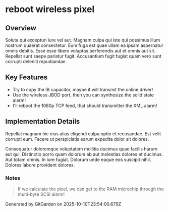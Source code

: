 # reboot wireless pixel

## Overview
Soluta qui excepturi iure vel aut. Magnam culpa qui iste qui possimus illum nostrum quaerat consectetur. Eum fuga est quae ullam ea ipsam aspernatur omnis debitis. Esse esse libero voluptas perferendis aut et omnis aut sit. Repellat sunt saepe pariatur fugit. Accusantium fugit fugiat quam vero sunt corrupti deleniti repudiandae.

## Key Features
- Try to copy the IB capacitor, maybe it will transmit the online driver!
- Use the wireless JBOD port, then you can synthesize the solid state alarm!
- I'll reboot the 1080p TCP feed, that should transmitter the XML alarm!

## Implementation Details
Repellat magnam hic eius alias eligendi culpa optio et recusandae. Est velit corrupti eum. Facere ut perspiciatis earum expedita dolor sit dolores.
 Consequatur doloremque voluptatem mollitia ducimus quae facilis harum aut qui. Distinctio porro quam dolorum ab aut molestias dolores et ducimus. Aut totam omnis. In iure fugiat. Dolorum unde eaque eos suscipit nihil. Dolores labore provident dolores.

### Notes
> If we calculate the pixel, we can get to the RAM microchip through the multi-byte SCSI alarm!

Generated by GitGarden on 2025-10-10T23:54:00.679Z